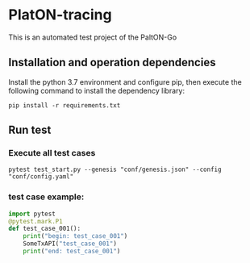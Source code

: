 # PlatON-tracing
This is an automated test project of the PaltON-Go

## Installation and operation dependencies
Install the python 3.7 environment and configure pip, then execute the following command to install the dependency library:
```shell script
pip install -r requirements.txt
```
     
## Run test

### Execute all test cases

```shell script
pytest test_start.py --genesis "conf/genesis.json" --config "conf/config.yaml" 
```

### test case example:
```python
import pytest
@pytest.mark.P1
def test_case_001():
    print("begin: test_case_001")
    SomeTxAPI("test_case_001")
    print("end: test_case_001")
```
    
